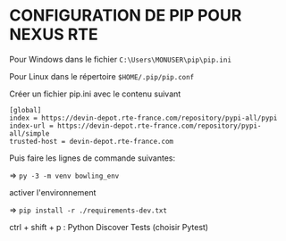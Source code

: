 # CONFIGURATION DE PIP POUR NEXUS RTE
Pour Windows dans le fichier
`C:\Users\MONUSER\pip\pip.ini`

Pour Linux dans le répertoire
`$HOME/.pip/pip.conf`

Créer un fichier pip.ini avec le contenu suivant

```
[global]
index = https://devin-depot.rte-france.com/repository/pypi-all/pypi
index-url = https://devin-depot.rte-france.com/repository/pypi-all/simple
trusted-host = devin-depot.rte-france.com
```

Puis faire les lignes de commande suivantes:

=> `py -3 -m venv bowling_env`

activer l'environnement

=> `pip install -r ./requirements-dev.txt`

ctrl + shift + p : Python Discover Tests
(choisir Pytest)